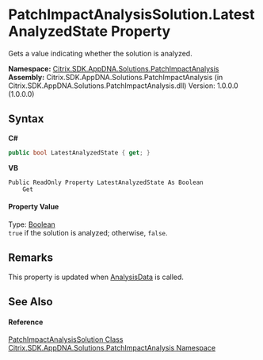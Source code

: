 # PatchImpactAnalysisSolution.LatestAnalyzedState Property 
 

Gets a value indicating whether the solution is analyzed.

**Namespace:**&nbsp;<a href="871ad9a2-386c-600b-6667-036c2dd65206">Citrix.SDK.AppDNA.Solutions.PatchImpactAnalysis</a><br />**Assembly:**&nbsp;Citrix.SDK.AppDNA.Solutions.PatchImpactAnalysis (in Citrix.SDK.AppDNA.Solutions.PatchImpactAnalysis.dll) Version: 1.0.0.0 (1.0.0.0)

## Syntax

**C#**
```csharp
public bool LatestAnalyzedState { get; }
```

**VB**
```vbnet
Public ReadOnly Property LatestAnalyzedState As Boolean
	Get
```


#### Property Value
Type: <a href="http://msdn2.microsoft.com/en-us/library/a28wyd50" target="_blank">Boolean</a><br />`true` if the solution is analyzed; otherwise, `false`.

## Remarks
This property is updated when <a href="72de491f-e540-896a-0d6d-0e8afea3aa43">AnalysisData</a> is called.

## See Also


#### Reference
<a href="eaff2abf-b1ac-9bf5-97f3-ad37748db96b">PatchImpactAnalysisSolution Class</a><br /><a href="871ad9a2-386c-600b-6667-036c2dd65206">Citrix.SDK.AppDNA.Solutions.PatchImpactAnalysis Namespace</a><br />